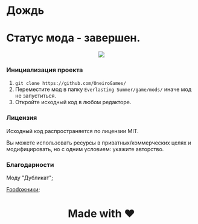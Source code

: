# Дождь
# Статус мода - завершен.

<p align="center">
  <a href="https://steamcommunity.com/sharedfiles/filedetails/?id=2160037166"><img src="https://user-images.githubusercontent.com/74720936/158021242-79d9cd3e-c0d9-4d72-81b9-1d1bfc33321f.png"></a>
</p>

### Инициализация проекта
1. ```git clone https://github.com/OneiroGames/```
2. Переместите мод в папку ```Everlasting Summer/game/mods/``` иначе мод не запуститься.
3. Откройте исходный код в любом редакторе.

### Лицензия
Исходный код распространяется по лицензии MIT.

Вы можете использовать ресурсы в приватных/коммерческих целях и модифицировать, но с одним условием: укажите авторство.

### Благодарности
Моду "Дубликат";

[Foodожники](https://vk.com/foodojniki);

#

<h1 align="center">Made with ❤️</h1>
